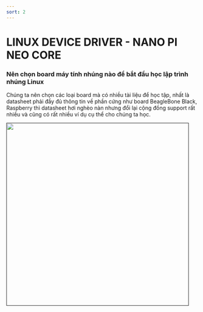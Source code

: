 ```yaml
---
sort: 2
---
```


# LINUX DEVICE DRIVER - NANO PI NEO CORE

### Nên chọn board máy tính nhúng nào để bắt đầu học lập trình nhúng Linux

Chúng ta nên chọn các loại board mà có nhiều tài liệu để học tập, nhất là datasheet phải đầy đủ
thông tin về phần cứng như board BeagleBone Black, Raspberry thì datasheet hơi nghèo nàn nhưng đổi
lại cộng đồng support rất nhiều và cũng có rất nhiều ví dụ cụ thể cho chúng ta học.

[<img src="nanopi-neo-core-lap-trinh-nhung-linux.png" width="480"/>]()
